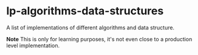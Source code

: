 # lp-algorithms-data-structures
A list of implementations of different algorithms and data structure.



**Note**
This is only for learning purposes, it's not even close to a production level implementation.
